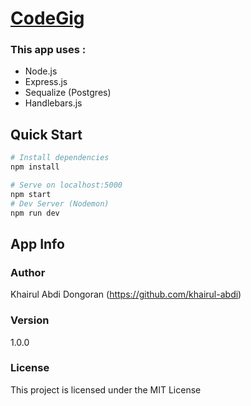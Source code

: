 # [CodeGig](https://13pz9.sse.codesandbox.io/ "Click To Demo")

### This app uses :
- Node.js
- Express.js
- Sequalize (Postgres)
- Handlebars.js

## Quick Start

``` bash
# Install dependencies
npm install

# Serve on localhost:5000
npm start
# Dev Server (Nodemon)
npm run dev
```

## App Info

### Author

Khairul Abdi Dongoran
(https://github.com/khairul-abdi)

### Version

1.0.0

### License

This project is licensed under the MIT License
